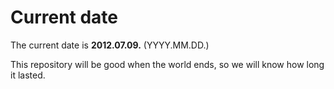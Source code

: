 # Current date

The current date is **2012.07.09.** (YYYY.MM.DD.)

This repository will be good when the world ends, so we will know how long it lasted.